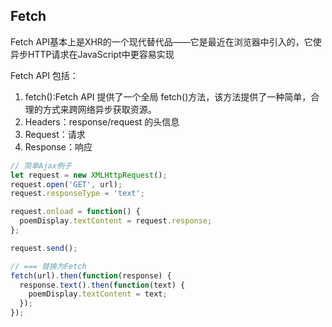 
## Fetch
Fetch API基本上是XHR的一个现代替代品——它是最近在浏览器中引入的，它使异步HTTP请求在JavaScript中更容易实现

Fetch API 包括：
1. fetch():Fetch API 提供了一个全局 fetch()方法，该方法提供了一种简单，合理的方式来跨网络异步获取资源。
2. Headers：response/request 的头信息
3. Request：请求
4. Response：响应
```js
// 简单Ajax例子
let request = new XMLHttpRequest();
request.open('GET', url);
request.responseType = 'text';

request.onload = function() {
  poemDisplay.textContent = request.response;
};

request.send();

// === 替换为Fetch
fetch(url).then(function(response) {
  response.text().then(function(text) {
    poemDisplay.textContent = text;
  });
});
```